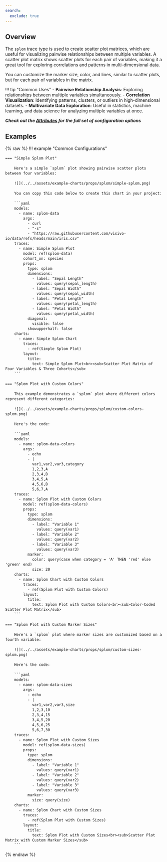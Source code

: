 ```yaml
---
search:
  exclude: true
---
```

<!--start-->
## Overview

The `splom` trace type is used to create scatter plot matrices, which are useful for visualizing pairwise relationships between multiple variables. A scatter plot matrix shows scatter plots for each pair of variables, making it a great tool for exploring correlations and patterns in multi-dimensional data.

You can customize the marker size, color, and lines, similar to scatter plots, but for each pair of variables in the matrix.

!!! tip "Common Uses"
    - **Pairwise Relationship Analysis**: Exploring relationships between multiple variables simultaneously.
    - **Correlation Visualization**: Identifying patterns, clusters, or outliers in high-dimensional datasets.
    - **Multivariate Data Exploration**: Useful in statistics, machine learning, and data science for analyzing multiple variables at once.

_**Check out the [Attributes](../configuration/Trace/Props/Splom/#attributes) for the full set of configuration options**_

## Examples

{% raw %}
!!! example "Common Configurations"

    === "Simple Splom Plot"

        Here's a simple `splom` plot showing pairwise scatter plots between four variables:

        ![](../../assets/example-charts/props/splom/simple-splom.png)

        You can copy this code below to create this chart in your project:

        ```yaml
        models:
          - name: splom-data
            args:
              - curl
              - "-s"
              - "https://raw.githubusercontent.com/visivo-io/data/refs/heads/main/iris.csv"
        traces:
          - name: Simple Splom Plot
            model: ref(splom-data)
            cohort_on: species
            props:
              type: splom
              dimensions:
                - label: "Sepal Length"
                  values: query(sepal_length)
                - label: "Sepal Width"
                  values: query(sepal_width)
                - label: "Petal Length"
                  values: query(petal_length)
                - label: "Petal Width"
                  values: query(petal_width)
              diagonal:
                visible: false
              showupperhalf: false
        charts:
          - name: Simple Splom Chart
            traces:
              - ref(Simple Splom Plot)
            layout:
              title:
                text: Simple Splom Plot<br><sub>Scatter Plot Matrix of Four Variables & Three Cohorts</sub>
        ```

    === "Splom Plot with Custom Colors"

        This example demonstrates a `splom` plot where different colors represent different categories:

        ![](../../assets/example-charts/props/splom/custom-colors-splom.png)

        Here's the code:

        ```yaml
        models:
          - name: splom-data-colors
            args:
              - echo
              - |
                var1,var2,var3,category
                1,2,3,A
                2,3,4,B
                3,4,5,A
                4,5,6,B
                5,6,7,A
        traces:
          - name: Splom Plot with Custom Colors
            model: ref(splom-data-colors)
            props:
              type: splom
              dimensions:
                - label: "Variable 1"
                  values: query(var1)
                - label: "Variable 2"
                  values: query(var2)
                - label: "Variable 3"
                  values: query(var3)
              marker:
                color: query(case when category = 'A' THEN 'red' else 'green' end)
                size: 20
        charts:
          - name: Splom Chart with Custom Colors
            traces:
              - ref(Splom Plot with Custom Colors)
            layout:
              title:
                text: Splom Plot with Custom Colors<br><sub>Color-Coded Scatter Plot Matrix</sub>
        ```

    === "Splom Plot with Custom Marker Sizes"

        Here's a `splom` plot where marker sizes are customized based on a fourth variable:

        ![](../../assets/example-charts/props/splom/custom-sizes-splom.png)

        Here's the code:

        ```yaml
        models:
          - name: splom-data-sizes
            args:
              - echo
              - |
                var1,var2,var3,size
                1,2,3,10
                2,3,4,15
                3,4,5,20
                4,5,6,25
                5,6,7,30
        traces:
          - name: Splom Plot with Custom Sizes
            model: ref(splom-data-sizes)
            props:
              type: splom
              dimensions:
                - label: "Variable 1"
                  values: query(var1)
                - label: "Variable 2"
                  values: query(var2)
                - label: "Variable 3"
                  values: query(var3)
              marker:
                size: query(size)
        charts:
          - name: Splom Chart with Custom Sizes
            traces:
              - ref(Splom Plot with Custom Sizes)
            layout:
              title:
                text: Splom Plot with Custom Sizes<br><sub>Scatter Plot Matrix with Custom Marker Sizes</sub>
        ```

{% endraw %}
<!--end-->